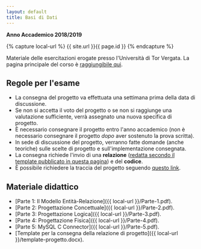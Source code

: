 ```yaml
---
layout: default
title: Basi di Dati
---
```

**Anno Accademico 2018/2019**    

{% capture local-url %}
{{ site.url }}{{ page.id }}
{% endcapture %}

Materiale delle esercitazioni erogate presso l'Università di Tor Vergata. La pagina principale del corso è [raggiungibile qui](http://didatticaweb.uniroma2.it/informazioni/index/insegnamento/185441-Basi-Di-Dati).


Regole per l'esame
------------------

* La consegna del progetto va effettuata una settimana prima della data di discussione.
* Se non si accetta il voto del progetto o se non si raggiunge una valutazione sufficiente, verrà assegnato una nuova specifica di progetto.
* È necessario consegnare il progetto entro l'anno accademico (non è necessario consegnare il progetto _dopo_ aver sostenuto la prova scritta).
* In sede di discussione del progetto, verranno fatte domande (anche teoriche) sulle scelte di progetto e sull'implementazione consegnata.
* La consegna richiede l'invio di una **relazione** (<u>redatta secondo il template pubblicato in questa pagina</u>) e del **codice**.
* È possibile richiedere la traccia del progetto seguendo [questo link](https://www.pellegrini.tk/progetti/).


Materiale didattico
--------------------

* [Parte 1: Il Modello Entità-Relazione]({{ local-url }}/Parte-1.pdf).
* [Parte 2: Progettazione Concettuale]({{ local-url }}/Parte-2.pdf).
* [Parte 3: Progettazione Logica]({{ local-url }}/Parte-3.pdf).
* [Parte 4: Progettazione Fisica]({{ local-url }}/Parte-4.pdf).
* [Parte 5: MySQL C Connector]({{ local-url }}/Parte-5.pdf).
* [Template per la consegna della relazione di progetto]({{ local-url }}/template-progetto.docx).
